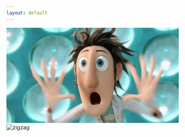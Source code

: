 ```yaml
---
layout: default
---
```


<img src="/gifs/gif1.gif" alt="Alt Text">
<img src="{{site.baseurl | prepend: site.url}}gifs/gif1.gif" alt="zigzag" />
